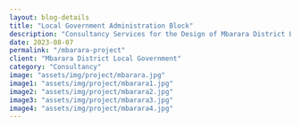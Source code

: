 ```yaml
---  
layout: blog-details  
title: "Local Government Administration Block"  
description: "Consultancy Services for the Design of Mbarara District Local Government Administration Block at Bwizibwera "   
date: 2023-08-07  
permalink: "/mbarara-project"
client: "Mbarara District Local Government"    
category: "Consultancy"
image: "assets/img/project/mbarara.jpg"  
image1: "assets/img/project/mbarara1.jpg" 
image2: "assets/img/project/mbarara2.jpg" 
image3: "assets/img/project/mbarara3.jpg" 
image4: "assets/img/project/mbarara4.jpg" 
---  
```


